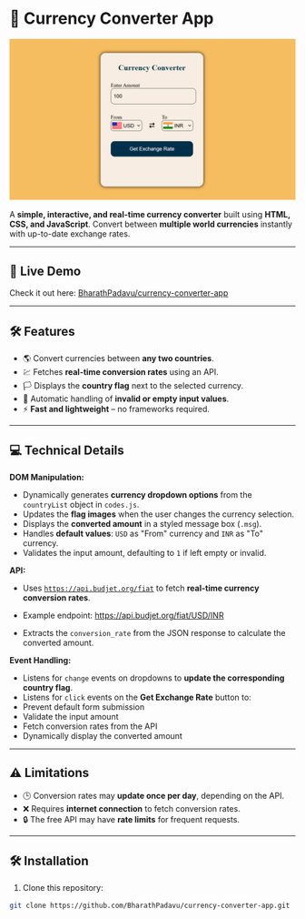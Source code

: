 # 💱 Currency Converter App

![Screenshot](./screenshot.png)

A **simple, interactive, and real-time currency converter** built using **HTML, CSS, and JavaScript**. Convert between **multiple world currencies** instantly with up-to-date exchange rates.  

---

## 🚀 Live Demo

Check it out here: [BharathPadavu/currency-converter-app](https://BharathPadavu.github.io/currency-converter-app/)

---

## 🛠 Features

- 🌎 Convert currencies between **any two countries**.  
- 💹 Fetches **real-time conversion rates** using an API.  
- 🏳️ Displays the **country flag** next to the selected currency.  
- 🔢 Automatic handling of **invalid or empty input values**.  
- ⚡ **Fast and lightweight** – no frameworks required.  

---

## 💻 Technical Details

**DOM Manipulation:**  
- Dynamically generates **currency dropdown options** from the `countryList` object in `codes.js`.  
- Updates the **flag images** when the user changes the currency selection.  
- Displays the **converted amount** in a styled message box (`.msg`).  
- Handles **default values**: `USD` as "From" currency and `INR` as "To" currency.  
- Validates the input amount, defaulting to `1` if left empty or invalid.  

**API:**  
- Uses [`https://api.budjet.org/fiat`](https://api.budjet.org/fiat) to fetch **real-time currency conversion rates**.  
- Example endpoint: https://api.budjet.org/fiat/USD/INR

- Extracts the `conversion_rate` from the JSON response to calculate the converted amount.  

**Event Handling:**  
- Listens for `change` events on dropdowns to **update the corresponding country flag**.  
- Listens for `click` events on the **Get Exchange Rate** button to:  
- Prevent default form submission  
- Validate the input amount  
- Fetch conversion rates from the API  
- Dynamically display the converted amount  

---

## ⚠️ Limitations

- 🕒 Conversion rates may **update once per day**, depending on the API.  
- ❌ Requires **internet connection** to fetch conversion rates.  
- 🔒 The free API may have **rate limits** for frequent requests.  

---

## 🛠 Installation

1. Clone this repository:

```bash
git clone https://github.com/BharathPadavu/currency-converter-app.git